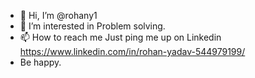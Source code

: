 - 👋 Hi, I’m @rohany1
- 👀 I’m interested in Problem solving.
- 📫 How to reach me Just ping me up on Linkedin https://www.linkedin.com/in/rohan-yadav-544979199/
- Be happy.


<!---
rohany1/rohany1 is a ✨ special ✨ repository because its `README.md` (this file) appears on your GitHub profile.
You can click the Preview link to take a look at your changes.
--->
